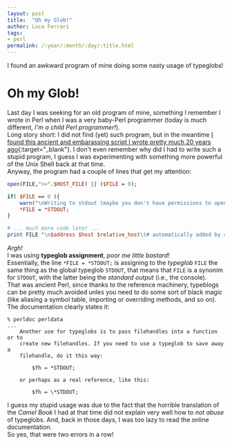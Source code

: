 ```yaml
---
layout: post
title:  "Oh my Glob!"
author: Luca Ferrari
tags:
- perl
permalink: /:year/:month/:day/:title.html
---
```

I found an awkward program of mine doing some nasty usage of typeglobs!

# Oh my Glob!

Last day I was seeking for an old program of mine, something I remember I wrote in Perl when I was a very baby-Perl programmer (today is much different, *I'm a child Perl programmer!*).
<br/>
Long story short: I did not find (yet) such program, but in the meantime [I found this ancient and embarassing script I wrote pretty much 20 years ago](https://github.com/fluca1978/fluca1978-coding-bits/blob/master/perl/addHostsEntry.pl){:target="_blank"}. I don't even remember why did I had to write such a stupid program, I guess I was experimenting with something more powerful of the Unix Shell back at that time.
<br/>
Anyway, the program had a couple of lines that get my attention:

```perl
open(FILE,">>".$HOST_FILE) || ($FILE = 0);

if( $FILE == 0 ){
    warn("\nWriting to stdout (maybe you don't have permissions to open $HOST_FILE?)\n");
    *FILE = *STDOUT;
}

# ... much more code later ...
print FILE "\n$address $host $relative_host\t# automatically added by addHostsEntry.pl";
```

*Argh!*<br/>
I was using **typeglob assignment**, *poor me little bastard*!
<br/>
Essentially, the line `*FILE = *STDOUT;` is assigning to the *typeglob* `FILE` the same thing as the global typeglob `STDOUT`, that means that `FILE` is a synonim for `STDOUT`, with the latter being the *standard output* (i.e., the console).
<br/>
That was ancient Perl, since thanks to the reference machinery, typeblogs can be pretty much avoided unles you need to do some sort of black magic (like aliasing a symbol table, importing or overriding methods, and so on).
The documentation clearly states it:

```shell
% perldoc perldata
...
    Another use for typeglobs is to pass filehandles into a function or to
    create new filehandles. If you need to use a typeglob to save away a
    filehandle, do it this way:

        $fh = *STDOUT;

    or perhaps as a real reference, like this:

        $fh = \*STDOUT;

```

I guess my stupid usage was due to the fact that the horrible translation of the *Camel Book* I had at that time did not explain very well how to *not abuse* of typeglobs. And, back in those days, I was too lazy to read the online documentation.
<br/>
So yes, that were two errors in a row!
